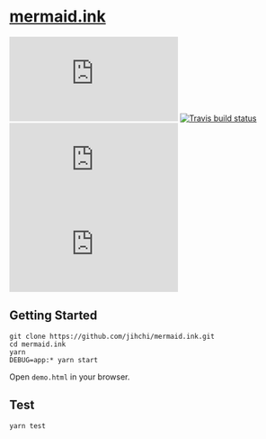 # [mermaid.ink](https://mermaid.ink)

![GitHub](https://img.shields.io/github/license/jihchi/mermaid.ink)
[![Travis build status](https://travis-ci.org/jihchi/mermaid.ink.svg?branch=master)](https://travis-ci.org/jihchi/mermaid.ink)
![Docker Automated build](https://img.shields.io/docker/automated/jihchi/mermaid.ink)
![Docker Pulls](https://img.shields.io/docker/pulls/jihchi/mermaid.ink)

## Getting Started

```
git clone https://github.com/jihchi/mermaid.ink.git
cd mermaid.ink
yarn
DEBUG=app:* yarn start
```

Open `demo.html` in your browser.

## Test

```
yarn test
```
